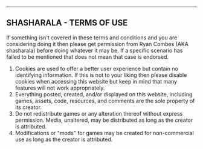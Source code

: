 ------------------------
SHASHARALA - TERMS OF USE
------------------------

If something isn't covered in these terms and conditions and you are considering doing it then please get permission from Ryan Combes (AKA shasharala) before doing whatever it may be. If a specific scenario has failed to be mentioned that does not mean that case is endorsed.

1. Cookies are used to offer a better user experience but contain no identifying information. If this is not to your liking then please disable cookies when accessing this website but keep in mind that many features will not work appropriately. 
2. Everything posted, created, and/or displayed on this website, including games, assets, code, resources, and comments are the sole property of its creator.
3. Do not redistribute games or any alteration thereof without express permission. Media, unaltered, may be distributed as long as the creator is attributed.
4. Modifications or "mods" for games may be created for non-commercial use as long as the creator is attributed.